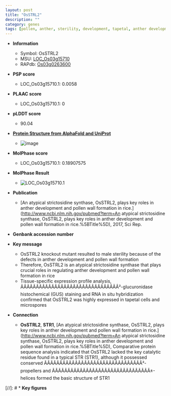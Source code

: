 ```yaml
---
layout: post
title: "OsSTRL2"
description: ""
category: genes
tags: [pollen, anther, sterility, development, tapetal, anther development, pollen wall, male sterility]
---
```


* **Information**  
    + Symbol: OsSTRL2  
    + MSU: [LOC_Os03g15710](http://rice.plantbiology.msu.edu/cgi-bin/ORF_infopage.cgi?orf=LOC_Os03g15710)  
    + RAPdb: [Os03g0263600](http://rapdb.dna.affrc.go.jp/viewer/gbrowse_details/irgsp1?name=Os03g0263600)  

* **PSP score**  
    + LOC_Os03g15710.1: 0.0058 

* **PLAAC score**  
    + LOC_Os03g15710.1: 0 

* **pLDDT score**
    + 90.04

* **[Protein Structure from AlphaFold and UniProt](https://www.uniprot.org/uniprotkb/Q84Q89/entry#structure)**
    + ![image](https://ricepsp.github.io/images/Q8/AF-Q84Q89-F1.png)

* **MolPhase score**
    + LOC_Os03g15710.1: 0.18907575

* **MolPhase Result**
    + ![LOC_Os03g15710.1](https://304243504.github.io/Pictures/LOC_Os03g/LOC_Os03g15710.1.png)

* **Publication**  
    + [An atypical strictosidine synthase, OsSTRL2, plays key roles in anther development and pollen wall formation in rice.](http://www.ncbi.nlm.nih.gov/pubmed?term=An atypical strictosidine synthase, OsSTRL2, plays key roles in anther development and pollen wall formation in rice.%5BTitle%5D), 2017, Sci Rep.

* **Genbank accession number**  

* **Key message**  
    + OsSTRL2 knockout mutant resulted to male sterility because of the defects in anther development and pollen wall formation
    + Therefore, OsSTRL2 is an atypical strictosidine synthase that plays crucial roles in regulating anther development and pollen wall formation in rice
    + Tissue-specific expression profile analysis, ÃÂÃÂÃÂÃÂÃÂÃÂÃÂÃÂÃÂÃÂÃÂÃÂÃÂÃÂÃÂÃÂ²-glucuronidase histochemical (GUS) staining and RNA in situ hybridization confirmed that OsSTRL2 was highly expressed in tapetal cells and microspores

* **Connection**  
    + __OsSTRL2__, __STR1__, [An atypical strictosidine synthase, OsSTRL2, plays key roles in anther development and pollen wall formation in rice.](http://www.ncbi.nlm.nih.gov/pubmed?term=An atypical strictosidine synthase, OsSTRL2, plays key roles in anther development and pollen wall formation in rice.%5BTitle%5D),  Comparative protein sequence analysis indicated that OsSTRL2 lacked the key catalytic residue found in a typical STR (STR1), although it possessed conserved ÃÂÃÂÃÂÃÂÃÂÃÂÃÂÃÂÃÂÃÂÃÂÃÂÃÂÃÂÃÂÃÂ²-propellers and ÃÂÃÂÃÂÃÂÃÂÃÂÃÂÃÂÃÂÃÂÃÂÃÂÃÂÃÂÃÂÃÂ±-helices formed the basic structure of STR1

[//]: # * **Key figures**  


